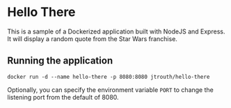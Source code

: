 # Hello There

This is a sample of a Dockerized application built with NodeJS and Express. It will display a random quote from the Star Wars franchise.

## Running the application

```docker
docker run -d --name hello-there -p 8080:8080 jtrouth/hello-there
```

Optionally, you can specify the environment variable ```PORT``` to change the listening port from the default of 8080.
